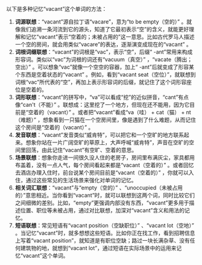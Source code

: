 以下是多种记忆“vacant”这个单词的方法：
1. **词源联想**：“vacant”源自拉丁语“vacare”，意为“to be empty（空的）” 。就像我们追溯一条河流到它的源头，知道了它最初表示“空”的含义，就能更好理解和记忆“vacant”表示“空着的；未被占用的”这一意思。比如古代罗马人描述一个空的房间，就会用类似“vacare”的表达，逐渐演变成现在的“vacant” 。
2. **词根词缀联想**：“vacant”的词根是“vac”，表示“空”，后缀“ -ant”常用来构成形容词。类似以“vac”为词根的词还有“vacuum（真空）” ，“vacate（腾出；空出）” 。可以想象“vac”就像一个空空的容器，加上“ -ant”后就变成了形容某个东西是空着状态的“vacant” 。例如，看到“vacant seat（空位）”，就联想到词根“vac”所代表的“空”，再加上表示形容词的后缀，就记住了这个词形容座位是空着的。
3. **词形联想**：“vacant”的拼写中，“va”可以看成“挖”的近似拼音，“cant”有点像“can't（不能）” 。联想成：这里挖了一个地方，但现在还不能用，因为它目前是“空着的（vacant）” 。或者把“vacant”看成“va（哇） + cat（猫） + nt（难题）” ，想象看到一只猫在一个空房间里，像是遇到了什么难题，从而记住这个房间是“空着的（vacant）” 。
4. **发音联想**：“vacant”发音类似“威肯特”，可以把它和一个空旷的地方联系起来。想象你站在一片广阔空旷的草原上，大声呼喊“威肯特”，声音在空旷的空间里回荡，由此记住“vacant”有空旷、空着的意思。
5. **场景联想**：想象你走进一间很久没人住的老房子，房间里布满灰尘，家具都用布盖着，没有一点人气，每个房间看起来都是“vacant（空着的）” 。或者回忆去酒店办理入住时，前台说某个房间目前是“vacant（空着的）” ，你就可以入住，通过这些常见的生活场景来强化对单词的记忆。
6. **相关词汇联想**：“vacant”与“empty（空的）” 、“unoccupied（未被占用的）”意思相近。当你看到“vacant”时，就可以联想到这两个词，同时比较它们之间细微的差别。比如，“empty”更强调内部没有东西，“vacant”更多用于描述位置、职位等未被占用，通过对比联想，加深对“vacant”含义和用法的记忆。
7. **短语联想**：常见短语有“vacant position（空缺职位）” 、“vacant lot（空地）” 。当记忆“vacant”时，就多想想这些短语。比如你正在找工作，看到招聘信息上写着“vacant position”，就知道是有职位空缺；路过一块长满杂草、没有任何建筑物的地，就想到“vacant lot”，通过短语在实际场景中的运用来记忆“vacant”这个单词。 
